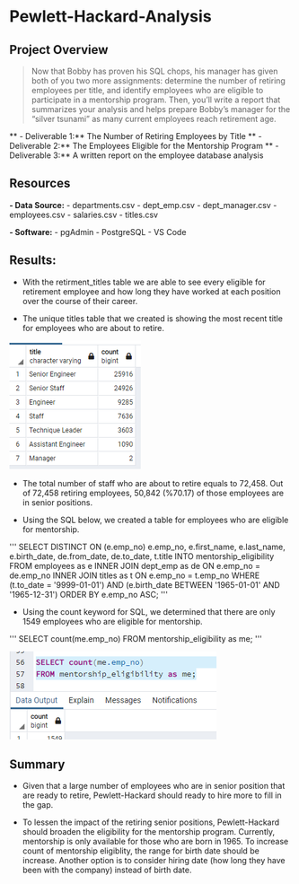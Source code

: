 # Pewlett-Hackard-Analysis

## Project Overview

>Now that Bobby has proven his SQL chops, his manager has given both of you two more assignments: determine the number of retiring employees per title, and identify employees who are eligible to participate in a mentorship program. Then, you’ll write a report that summarizes your analysis and helps prepare Bobby’s manager for the “silver tsunami” as many current employees reach retirement age.

** - Deliverable 1:** The Number of Retiring Employees by Title
** - Deliverable 2:** The Employees Eligible for the Mentorship Program
** - Deliverable 3:** A written report on the employee database analysis 

## Resources

**- Data Source:** 
    - departments.csv
    - dept_emp.csv
    - dept_manager.csv
    - employees.csv
    - salaries.csv
    - titles.csv

**- Software:** 
    - pgAdmin
    - PostgreSQL
    - VS Code

## Results:

- With the retirment_titles table we are able to see every eligible for retirement employee and how long they have worked at each position over the course of their career.

- The unique titles table that we created is showing the most recent title for employees who are about to retire.

![retiring_titles](/Resources/retiring_titles.PNG)

- The total number of staff who are about to retire equals to 72,458. Out of 72,458 retiring employees, 50,842 (%70.17) of those employees are in senior positions.

- Using the SQL below, we created a table for employees who are eligible for mentorship.

'''
SELECT DISTINCT ON (e.emp_no) e.emp_no, e.first_name, e.last_name, e.birth_date, de.from_date, de.to_date, t.title
INTO mentorship_eligibility
FROM employees as e
	INNER JOIN dept_emp as de
		ON e.emp_no = de.emp_no
	INNER JOIN titles as t
		ON e.emp_no = t.emp_no
WHERE (t.to_date = '9999-01-01')
AND (e.birth_date BETWEEN '1965-01-01' AND '1965-12-31')
ORDER BY e.emp_no ASC;
'''

- Using the count keyword for SQL, we determined that there are only 1549 employees who are eligible for mentorship.

'''
SELECT count(me.emp_no)
FROM mentorship_eligibility as me;
'''

![mentorship_eligibility_count](/Resources/mentorship_eligibility_count.PNG)


## Summary

- Given that a large number of employees who are in senior position that are ready to retire, Pewlett-Hackard should ready to hire more to fill in the gap. 

- To lessen the impact of the retiring senior positions, Pewlett-Hackard should broaden the eligibility for the mentorship program. Currently, mentorship is only available for those who are born in 1965. To increase count of mentorship eligiblity, the range for birth date should be increase. Another option is to consider hiring date (how long they have been with the company) instead of birth date. 